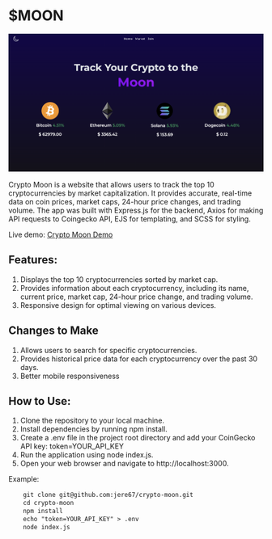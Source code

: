# $MOON

![Screenshot of Website](./public/images/crypto-moon.png)

Crypto Moon is a website that allows users to track the top 10 cryptocurrencies by market capitalization. It provides accurate, real-time data on coin prices, market caps, 24-hour price changes, and trading volume. The app was built with Express.js for the backend, Axios for making API requests to Coingecko API, EJS for templating, and SCSS for styling.

Live demo: [Crypto Moon Demo](https://crypto-moon-uetp.onrender.com/)

## Features:
1. Displays the top 10 cryptocurrencies sorted by market cap.
2. Provides information about each cryptocurrency, including its name, current price, market cap, 24-hour price change, and trading volume.
3. Responsive design for optimal viewing on various devices.

## Changes to Make
1. Allows users to search for specific cryptocurrencies.
2. Provides historical price data for each cryptocurrency over the past 30 days.
3. Better mobile responsiveness

## How to Use:
1. Clone the repository to your local machine.
2. Install dependencies by running npm install.
3. Create a .env file in the project root directory and add your CoinGecko API key: token=YOUR_API_KEY
4. Run the application using node index.js.
5. Open your web browser and navigate to http://localhost:3000.

Example: 
```
    git clone git@github.com:jere67/crypto-moon.git
    cd crypto-moon
    npm install
    echo "token=YOUR_API_KEY" > .env
    node index.js
```